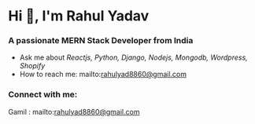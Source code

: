 # Hi 👋, I'm Rahul Yadav

### A passionate MERN Stack Developer from India

- Ask me about *Reactjs, Python, Django, Nodejs, Mongodb, Wordpress, Shopify*
- How to reach me: mailto:rahulyad8860@gmail.com

### Connect with me:
Gamil : mailto:rahulyad8860@gmail.com
